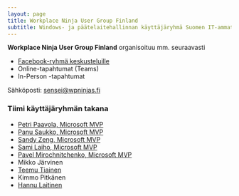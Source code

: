 ```yaml
---
layout: page
title: Workplace Ninja User Group Finland
subtitle: Windows- ja päätelaitehallinnan käyttäjäryhmä Suomen IT-ammattilaisille.
---
```


**Workplace Ninja User Group Finland** organisoituu mm. seuraavasti

- [Facebook-ryhmä keskusteluille](https://www.facebook.com/groups/wpninjasfi/)
- Online-tapahtumat (Teams)
- In-Person -tapahtumat


   
Sähköposti: sensei@wpninjas.fi

### Tiimi käyttäjäryhmän takana

- [Petri Paavola, Microsoft MVP](petri_paavola.md)
- [Panu Saukko, Microsoft MVP](panu_saukko.md)
- [Sandy Zeng, Microsoft MVP](sandy_zeng.md)
- [Sami Laiho, Microsoft MVP](sami_laiho.md)
- [Pavel Mirochnitchenko, Microsoft MVP](pavel_mirochnitchenko.md)
- Mikko Järvinen
- [Teemu Tiainen](teemu_tiainen.md)
- Kimmo Pitkänen
- [Hannu Laitinen](hannu_laitinen.md)
